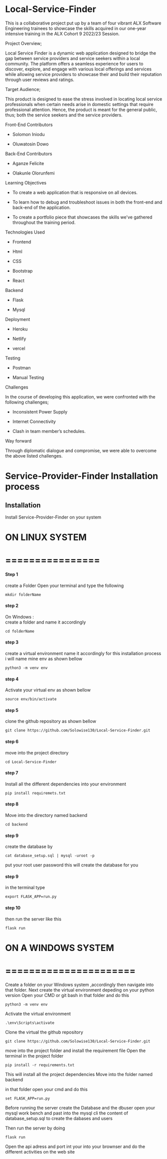 # Local-Service-Finder

This is a collaborative project put up by a team of four vibrant ALX Software Engineering trainees to showcase the skills acquired in our one-year intensive training in the ALX Cohort 9 2022/23 Session.


Project Overview;

Local Service Finder is a dynamic web application designed to bridge the gap between service providers and service seekers within a local community. The platform offers a seamless experience for users to discover, explore, and engage with various local offerings and services while allowing service providers to showcase their and build their reputation through user reviews and ratings.


Target Audience;

This product is designed to ease the stress involved in locating local service professionals when certain needs arise in domestic settings that require professional attention. Hence, the product is meant for the general public, thus; both the service seekers and the service providers.


Front-End Contributors 

+ Solomon Iniodu

+ Oluwatosin Dowo

Back-End Contributors

+ Aganze Felicite

+ Olakunle Olorunfemi


Learning Objectives

+ To create a web application that is responsive on all devices.

+ To learn how to debug and troubleshoot issues in both the front-end and back-end of the application.

+ To create a portfolio piece that showcases the skills we've gathered throughout the training period.


Technologies Used


+ Frontend                                  

+ Html                               

+ CSS

+ Bootstrap

+ React


Backend

+ Flask

+ Mysql


Deployment

+ Heroku

+ Netlify

+ vercel


Testing

+ Postman

+ Manual Testing


Challenges

In the course of developing this application, we were confronted with the following challenges;

+ Inconsistent Power Supply

+ Internet Connectivity

+ Clash in team member’s schedules.

Way forward

Through diplomatic dialogue and compromise, we were able to overcome the above listed challenges.


# Service-Provider-Finder Installation process




## Installation

Install Service-Provider-Finder on your system


# ON LINUX SYSTEM
# ================


  #### Step 1

  create a Folder Open your terminal and type the following
  

  ```
  mkdir folderName
  ```
  
  #### step 2
  On Windows :  
  create a folder and name it accordingly

  

  ```
  cd folderName
  ```
  #### step 3
  create a virtual environment name it accordingly for this installation process
  i will name mine env as shown bellow

  
  ```
  python3 -m venv env
  ```
  #### step 4
  Activate your virtual env as shown bellow
  ```
  source env/bin/activate
  ```

  #### step 5
  clone the github repository as shown bellow
  ```
  git clone https://github.com/Solowise130/Local-Service-Finder.git
  ```
  #### step 6
  move into the project directory
  ```
  cd Local-Service-Finder
  ```

  #### step 7
  Install all the different dependencies into your environment
  ```
  pip install requiremets.txt
  ```

  #### step 8
  Move into the directory named backend
  ```
  cd backend
  ```

  #### step 9
  create the database by 

  ```
  cat database_setup.sql | mysql -uroot -p
  ```
  put your root user password
  this will create the database for you

  #### step 9
  in the terminal type
  ```
  export FLASK_APP=run.py
  ```

  #### step 10
  then run the server like this
  ```
  flask run
  ```

# ON A WINDOWS SYSTEM
# ======================

Create a folder on your Windows system ,accordingly then navigate into that folder.
Next create the virtual environment depeding on your python version
Open your CMD or git bash in that folder and do this
```
python3 -m venv env
```
Activate the virtual environment
```
.\env\Scripts\activate
```
Clone the virtual the github repository

```
git clone https://github.com/Solowise130/Local-Service-Finder.git
```

move into the project folder  and install the requirement file
Open the terminal in the project folder

```
pip install -r requirements.txt
```


This will install all the project dependencies 
Move into the folder named backend 

in that folder open your cmd and 
do this

```
set FLASK_APP=run.py

```
Before running the server create the Database and the dbuser
open your mysql work bench and past into the mysql cli the content of 
database_setup.sql to create the  dabases and users


Then run the server by doing 
```
flask run
```

Open the api adress and port int your into your brownser and  do the different activities on the web site
    

    
